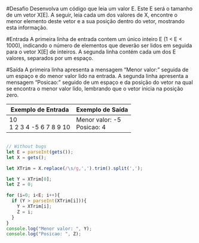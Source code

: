 #Desafio
Desenvolva um código que leia um valor E. Este E será o tamanho de um vetor X[E]. A seguir, leia cada um dos valores de X, encontre o menor elemento deste vetor e a sua posição dentro do vetor, mostrando esta informação.

#Entrada
A primeira linha de entrada contem um único inteiro E (1 < E < 1000), indicando o número de elementos que deverão ser lidos em seguida para o vetor X[E] de inteiros. A segunda linha contém cada um dos E valores, separados por um espaço.

#Saída
A primeira linha apresenta a mensagem “Menor valor:” seguida de um espaço e do menor valor lido na entrada. A segunda linha apresenta a mensagem “Posicao:” seguido de um espaço e da posição do vetor na qual se encontra o menor valor lido, lembrando que o vetor inicia na posição zero.

 
Exemplo de Entrada	| Exemplo de Saída
---|---
10<br>1 2 3 4 -5 6 7 8 9 10 | Menor valor: -5<br> Posicao: 4

````javascript

// Without bugs
let E = parseInt(gets());
let X = gets();

let XTrim = X.replace(/\s/g,',').trim().split(',');

let Y = XTrim[0];
let Z = 0;

for (i=0; i<E; i++){
  if (Y > parseInt(XTrim[i])){
    Y = XTrim[i];
    Z = i;
  }
}
console.log("Menor valor: ", Y);
console.log("Posicao: ", Z);

````